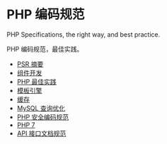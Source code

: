 # PHP 编码规范

PHP Specifications, the right way, and best practice.

PHP 编码规范，最佳实践。

* [PSR 摘要](psr-standards.md)
* [组件开发](components.md)
* [PHP 最佳实践](best-practice.md)
* [模板引擎](templating.md)
* [缓存](caching.md)
* [MySQL 查询优化](mysql-query-optimization.md)
* [PHP 安全编码规范](security-spec.md)
* [PHP 7](PHP7.md)
* [API 接口文档规范](api.md)
